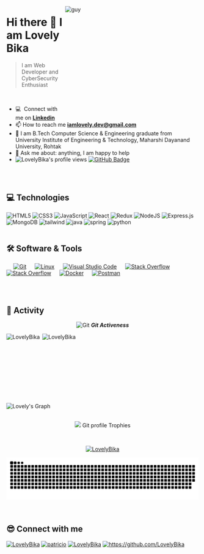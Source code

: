 

 <img align="right" height="270px" alt="guy" width="350" src="https://i.pinimg.com/originals/e4/26/70/e426702edf874b181aced1e2fa5c6cde.gif" /> </a>
 
### <h1>Hi there 👋 I am Lovely Bika</h1>

> I am Web Developer and CyberSecurity Enthusiast
<br />

<!--- 🌱 &nbsp;I'm currently studying for Bsc. (Hons.) in IT at University of Moratuwa-->
- :computer: &nbsp;Connect with me on **[Linkedin](https://www.linkedin.com/in/lovely-b2133619a/)**
- 📫 How to reach me **iamlovely.dev@gmail.com**
- 📝 I am B.Tech Computer Science & Engineering graduate from University Institute of Engineering & Technology, Maharshi Dayanand University, Rohtak 
- 💬 Ask me about: anything, I am happy to help
- 	<img src="https://komarev.com/ghpvc/?username=LovelyBika&label=Profile%20views&color=brightgreen&style=plastic" alt="LovelyBika's profile views" /> 
	<a href="https://github.com/LovelyBika?tab=followers"><img src="https://img.shields.io/github/followers/LovelyBika?label=Followers&style=social" alt="GitHub Badge"></a>
<br><br>

## 💻 Technologies 

<div>
  <img  alt="HTML5" src="https://img.shields.io/badge/html5-%23E34F26.svg?style=for-the-badge&logo=html5&logoColor=white"/>
  <img  alt="CSS3" src="https://img.shields.io/badge/css3-%231572B6.svg?style=for-the-badge&logo=css3&logoColor=white"/>
  <img  alt="JavaScript" src="https://img.shields.io/badge/javascript-%23323330.svg?style=for-the-badge&logo=javascript&logoColor=%23F7DF1E"/>
  <img  alt="React" src="https://img.shields.io/badge/react-%2320232a.svg?style=for-the-badge&logo=react&logoColor=%2361DAFB"/>
  <img  alt="Redux" src="https://img.shields.io/badge/redux-%23593d88.svg?style=for-the-badge&logo=redux&logoColor=white"/>  
  <img  alt="NodeJS" src="https://img.shields.io/badge/node.js-%2343853D.svg?style=for-the-badge&logo=node-dot-js&logoColor=white"/>
  <img  alt="Express.js" src="https://img.shields.io/badge/express.js-%23404d59.svg?style=for-the-badge&logo=express&logoColor=%2361DAFB"/>
  <img  alt="MongoDB" src ="https://img.shields.io/badge/MongoDB-%234ea94b.svg?style=for-the-badge&logo=mongodb&logoColor=white"/>
  <img  alt="tailwind" src="https://img.shields.io/badge/Tailwind_CSS-38B2AC?style=for-the-badge&logo=tailwind-css&logoColor=white"/>
  <img  alt="java" src ="https://img.shields.io/badge/Java-ED8B00?style=for-the-badge&logo=java&logoColor=white"/>
  <img  alt="spring" src ="https://img.shields.io/badge/Spring-6DB33F?style=for-the-badge&logo=spring&logoColor=white"/>
  <img  alt="python" src ="https://img.shields.io/badge/Python-14354C?style=for-the-badge&logo=python&logoColor=white"/>
  <br><br>
</div>

 ## 🛠️ Software & Tools
 
<p>
 &emsp;
    <a href="#"><img alt="Git" src="https://img.shields.io/badge/Git-F05032?style=for-the-badge&logo=git&logoColor=white"></a>
  &emsp;
    <a href="#"><img alt="Linux" src="https://img.shields.io/badge/Linux-FCC624?style=for-the-badge&logo=linux&logoColor=black"></a>
  &emsp;
    <a href="#"><img alt="Visual Studio Code" src="https://img.shields.io/badge/Visual_Studio_Code-0078D4?style=for-the-badge&logo=visual%20studio%20code&logoColor=white"></a>
  &emsp;
    <a href="#"><img alt="Stack Overflow" src="https://img.shields.io/badge/Stack_Overflow-FE7A16?style=for-the-badge&logo=stack-overflow&logoColor=white"></a>
&emsp;
    <a href="#"><img alt="Stack Overflow" src="https://img.shields.io/badge/MacOS--9cf?style=for-the-badge&logo=apple&logoColor=white"></a>
    &emsp;
    <a href="#"><img alt="Docker" src="https://img.shields.io/badge/Docker-2CA5E0?style=for-the-badge&logo=docker&logoColor=white"></a>
     &emsp;
    <a href="#"><img alt="Postman" src="https://img.shields.io/badge/Postman-FF6C37?style=for-the-badge&logo=Postman&logoColor=white"></a>
     &emsp;
    
    
</p>


<br><br>

## 🚥 Activity

<p align="center">
 <img src="https://media.giphy.com/media/W5eoZHPpUx9sapR0eu/giphy.gif" width="30" alt="Git"/>&nbsp;<i><b>Git Activeness</b></i>
</p>
 
<p>
 <img align="left" src="https://github-readme-stats.vercel.app/api/top-langs?username=LovelyBika&langs_count=8&show_icons=true&locale=en&layout=compact&theme=chartreuse-dark" alt="LovelyBika" />
</p>
<p>&nbsp;<img align="right" src="https://github-readme-stats.vercel.app/api?username=LovelyBika&show_icons=true&locale=en&theme=chartreuse-dark" alt="LovelyBika" width="410"/>
</p>

<br><br><br><br><br><br><br><br>

![Lovely's Graph](https://github-readme-activity-graph.vercel.app/graph?username=LovelyBika&custom_title=Lovely's%20GitHub%20Activity%20Graph&bg_color=0D1117&color=7F3FBF&line=7F3FBF&point=7F3FBF&area_color=FFFFFF&title_color=FFFFFF&area=true)
<br><br>
<p align="center">
 <img src="https://media.giphy.com/media/QaMcXSekUWx7aogAUr/giphy.gif" width="30" />&nbsp;Git profile Trophies
</p>
<br>


<p align="center">
 <a href="https://github.com/ryo-ma/github-profile-trophy">
  <img src="https://github-profile-trophy.vercel.app/?username=LovelyBika&layout=compact&theme=algolia" alt="LovelyBika" />
 </a>
</p>



<p align="center">
  <img  src="https://raw.githubusercontent.com/iscpatricio92/iscpatricio92/main/resources/img/github-contribution-grid-snake.svg"
    alt="LovelyBika" />
</p>


<br>

## 😎 Connect with me
<p align="left">
  
<a href="https://www.linkedin.com/in/lovely-b2133619a" target="blank"><img align="center" src="https://www.svgrepo.com/show/448234/linkedin.svg" alt="LovelyBika" height="30" width="40" /></a>
<a href="https://stackoverflow.com/users/19862215/lovely-bika" target="blank"><img align="center" src="https://www.svgrepo.com/show/475686/stackoverflow-color.svg" alt="patricio" height="30" width="40" /></a>
<a href="mailTo:iamlovely.dev@gmail.com" target="blank"> <img align="center" src="https://www.svgrepo.com/show/349378/gmail.svg" alt="LovelyBika" height="30" width="40" /></a>
<a href="https://github.com/LovelyBika" target="blank"> <img align="center" alt="https://github.com/LovelyBika" src="https://www.svgrepo.com/show/512317/github-142.svg" height="30" width="40" /></a>
</p>
<br>

<br>


